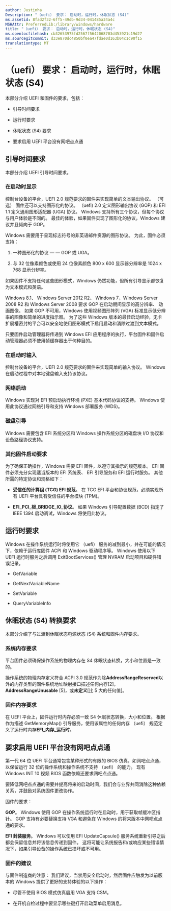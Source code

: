 ```yaml
---
author: Justinha
Description: "（uefi） 要求︰ 启动时，运行时，休眠状态 (S4)"
ms.assetid: 8fad2f32-6ff5-49db-9d34-041485a34a4c
MSHAttr: PreferredLib:/library/windows/hardware
title: "（uefi） 要求︰ 启动时，运行时，休眠状态 (S4)"
ms.openlocfilehash: cb32653975fd2567f5642068703d453921c19d27
ms.sourcegitcommit: d33e870dc4850bf0ea47fdae0d163b04c1c90f15
translationtype: MT
---
```

# <a name="uefi-requirements-boot-time-runtime-hibernation-state-s4"></a>（uefi） 要求︰ 启动时，运行时，休眠状态 (S4)


本部分介绍 UEFI 和固件的要求，包括︰

-   引导时间要求

-   运行时要求

-   休眠状态 (S4) 要求

-   要求启用 UEFI 平台没有网吧点点通

## <a name="span-idboottimerequirementsspanspan-idboottimerequirementsspanspan-idboottimerequirementsspanboot-time-requirements"></a><span id="Boot_time_requirements"></span><span id="boot_time_requirements"></span><span id="BOOT_TIME_REQUIREMENTS"></span>引导时间要求


本部分介绍 UEFI 引导时间要求。

### <a name="span-iddisplayatboottimespanspan-iddisplayatboottimespanspan-iddisplayatboottimespandisplay-at-boot-time"></a><span id="Display_at_Boot_Time"></span><span id="display_at_boot_time"></span><span id="DISPLAY_AT_BOOT_TIME"></span>在启动时显示

控制台设备的平台，UEFI 2.0 规范要求的固件来实现简单的文本输出协议。 （可选） 固件还可以支持图形化的协议。 （uefi) 2.0 定义图形输出协议 (GOP) 和 EFI 1.1 定义通用图形适配器 (UGA) 协议。 Windows 支持所有三个协议，但每个协议与用户体验是不同的。 最佳的体验，如果固件实现了图形化的协议，Windows 建议并且倾向于 GOP。

Windows 需要用于呈现标志符号的非英语邮件资源的图形协议。 为此，固件必须支持︰

1.  一种图形化的协议 — — GOP 或 UGA。

2.  与 32 位像素颜色或使用 24 位像素颜色 800 x 600 显示器分辨率是 1024 x 768 显示分辨率。

如果固件不支持任何这些图形模式，Windows 仍然功能，但所有引导显示都恢复为文本模式和英语。

Windows 8.1、 Windows Server 2012 R2、 Windows 7，Windows Server 2008 R2 和 Windows Server 2008 要求 GOP 在启动期间显示的高分辨率、 动画图像。 如果 GOP 不可用，Windows 使用视频图形阵列 (VGA) 标准显示低分辨率的图像和简单的进度指示器。 为了这些 Windows 版本的最佳启动经验，无卡扩展槽密封的平台可以安全地使用图形模式下启用启动和消除过渡到文本模式。

只要固件启动管理器将传递到 Windows EFI 应用程序的执行，平台固件和固件启动管理器必须不使用帧缓存器出于何种目的。

### <a name="span-idinputatboottimespanspan-idinputatboottimespanspan-idinputatboottimespaninput-at-boot-time"></a><span id="Input_at_Boot_Time"></span><span id="input_at_boot_time"></span><span id="INPUT_AT_BOOT_TIME"></span>在启动时输入

控制台设备的平台，UEFI 2.0 规范要求的固件来实现简单的输入协议。 Windows 在启动过程中对本地键盘输入支持该协议。

### <a name="span-idnetworkbootspanspan-idnetworkbootspanspan-idnetworkbootspannetwork-boot"></a><span id="Network_Boot"></span><span id="network_boot"></span><span id="NETWORK_BOOT"></span>网络启动

Windows 实现对 EFI 预启动执行环境 (PXE) 基本代码协议的支持。 Windows 使用此协议通过网络引导和支持 Windows 部署服务 (WDS)。

### <a name="span-iddiskbootspanspan-iddiskbootspanspan-iddiskbootspandisk-boot"></a><span id="Disk_Boot"></span><span id="disk_boot"></span><span id="DISK_BOOT"></span>磁盘引导

Windows 需要包含 EFI 系统分区和 Windows 操作系统分区的磁盘块 I/O 协议和设备路径协议支持。

### <a name="span-idotherfirmwarebootrequirementsspanspan-idotherfirmwarebootrequirementsspanspan-idotherfirmwarebootrequirementsspanother-firmware-boot-requirements"></a><span id="Other_Firmware_Boot_Requirements"></span><span id="other_firmware_boot_requirements"></span><span id="OTHER_FIRMWARE_BOOT_REQUIREMENTS"></span>其他固件启动要求

为了确保正确操作，Windows 需要 EFI 固件，以遵守其指示的规范版本。 EFI 固件必须充分实现适当版本的 EFI 系统表、 EFI 引导服务和 EFI 运行时服务。 其他所需的特定协议和规格如下︰

-   **受信任的计算组 (TCG) EFI 规范**。 在 TCG EFI 平台和协议规范，必须实现所有 UEFI 平台具有受信任的平台模块 (TPM)。

-   **EFI\_PCI\_根\_BRIDGE\_IO\_协议**。 如果 Windows 引导配置数据 (BCD) 指定了 IEEE 1394 启动调试，Windows 将使用此协议。

## <a name="span-idruntimerequirementsspanspan-idruntimerequirementsspanspan-idruntimerequirementsspanruntime-requirements"></a><span id="Runtime_Requirements"></span><span id="runtime_requirements"></span><span id="RUNTIME_REQUIREMENTS"></span>运行时要求


Windows 在操作系统运行时将使用它 （uefi） 服务的减到最小，并在可能的情况下，依赖于运行库固件 ACPI 和 Windows 驱动程序等。 Windows 使用以下 UEFI 运行时服务之后调用 ExitBootServices() 管理 NVRAM 启动项目和硬件错误记录。

-   GetVariable

-   GetNextVariableName

-   SetVariable

-   QueryVariableInfo

## <a name="span-idhibernationstates4transitionrequirementsspanspan-idhibernationstates4transitionrequirementsspanspan-idhibernationstates4transitionrequirementsspanhibernation-state-s4-transition-requirements"></a><span id="Hibernation_State__S4__Transition_Requirements"></span><span id="hibernation_state__s4__transition_requirements"></span><span id="HIBERNATION_STATE__S4__TRANSITION_REQUIREMENTS"></span>休眠状态 (S4) 转换要求


本部分介绍了与过渡到休眠状态电源状态 (S4) 系统和固件内存要求。

### <a name="span-idsystemmemoryrequirementsspanspan-idsystemmemoryrequirementsspanspan-idsystemmemoryrequirementsspansystem-memory-requirements"></a><span id="System_Memory_Requirements"></span><span id="system_memory_requirements"></span><span id="SYSTEM_MEMORY_REQUIREMENTS"></span>系统内存要求

平台固件必须确保操作系统的物理内存在 S4 休眠状态转换，大小和位置是一致的。

操作系统的物理内存定义符合 ACPI 3.0 规范作为除**AddressRangeReserved**以外的内存类型的固件系统地址映射接口描述任何内存\[2\]， **AddressRangeUnusable** \[5\]，或**未定义**\[比 5 大的任何值\]。

### <a name="span-idfirmwarememoryrequirementsspanspan-idfirmwarememoryrequirementsspanspan-idfirmwarememoryrequirementsspanfirmware-memory-requirements"></a><span id="Firmware_Memory_Requirements"></span><span id="firmware_memory_requirements"></span><span id="FIRMWARE_MEMORY_REQUIREMENTS"></span>固件内存要求

在 UEFI 平台上，固件运行时内存必须一致 S4 休眠状态转换，大小和位置。 根据作为描述 GetMemoryMap() 引导服务，使用该属性的任何内存 （uefi） 规范定义了运行时内存**EFI\_内存\_运行时**。

## <a name="span-idrequirementstoenableuefiplatformswithoutcsmspanspan-idrequirementstoenableuefiplatformswithoutcsmspanspan-idrequirementstoenableuefiplatformswithoutcsmspanrequirements-to-enable-uefi-platforms-without-csm"></a><span id="Requirements_to_Enable_UEFI_Platforms_without_CSM"></span><span id="requirements_to_enable_uefi_platforms_without_csm"></span><span id="REQUIREMENTS_TO_ENABLE_UEFI_PLATFORMS_WITHOUT_CSM"></span>要求启用 UEFI 平台没有网吧点点通


第一代 64 位 UEFI 平台通常包含某种形式的有限的 BIOS 仿真，如网吧点点通，以保留运行 32 位的操作系统和操作系统不支持 （uefi） 的能力。 现有 Windows INT 10 视频 BIOS 函数依赖还要求网吧点点通。

要降低网吧点点通的需要并提高将来的启动时间，我们会与业界共同消除这种依赖关系，并鼓励对系统固件更改协作。

固件的要求︰

**GOP**。 Windows 使用 GOP 在操作系统运行时在启动时，用于获取帧缓冲区指针。 GOP 支持有必要替换支持 VGA 和避免在 Windows 的将来版本中网吧点点通的要求。

**EFI 封装服务**。 Windows 可以使用 EFI UpdateCapsule() 服务系统重新引导之后都会保留信息并将该信息传递到固件。 这将可能让系统报告和/或响应某些错误情况下，如果引导设备的操作系统已损坏或不可用。

### <a name="span-idfirmwarerecommendationsspanspan-idfirmwarerecommendationsspanspan-idfirmwarerecommendationsspanfirmware-recommendations"></a><span id="Firmware_recommendations"></span><span id="firmware_recommendations"></span><span id="FIRMWARE_RECOMMENDATIONS"></span>固件的建议

与固件制造商的注意︰ 我们建议，当禁用安全启动时，然后固件应触发为以前版本的 Windows 提供了更好的支持体验的以下操作︰

-   尽管不使用 BIOS 模式仿真启用 VGA 支持 CSM。

-   在开机自检过程中要显示哪些键打开启动菜单启用消息。

 

 





